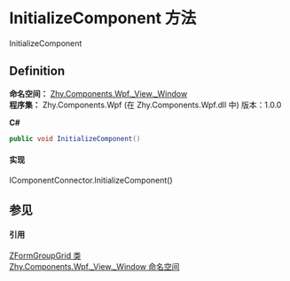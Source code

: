 # InitializeComponent 方法


InitializeComponent



## Definition
**命名空间：** <a href="N_Zhy_Components_Wpf__View__Window.md">Zhy.Components.Wpf._View._Window</a>  
**程序集：** Zhy.Components.Wpf (在 Zhy.Components.Wpf.dll 中) 版本：1.0.0

**C#**
``` C#
public void InitializeComponent()
```



#### 实现
IComponentConnector.InitializeComponent()  


## 参见


#### 引用
<a href="T_Zhy_Components_Wpf__View__Window_ZFormGroupGrid.md">ZFormGroupGrid 类</a>  
<a href="N_Zhy_Components_Wpf__View__Window.md">Zhy.Components.Wpf._View._Window 命名空间</a>  
